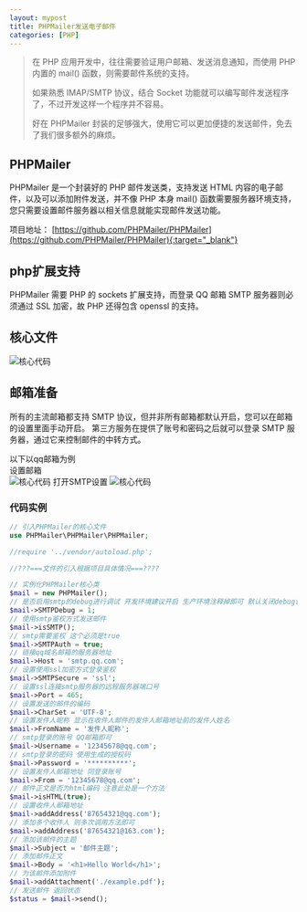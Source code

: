 ```yaml
---
layout: mypost
title: PHPMailer发送电子邮件
categories: [PHP]
---
```


>   在 PHP 应用开发中，往往需要验证用户邮箱、发送消息通知，而使用 PHP 内置的 mail() 函数，则需要邮件系统的支持。
>
>    如果熟悉 IMAP/SMTP 协议，结合 Socket 功能就可以编写邮件发送程序了，不过开发这样一个程序并不容易。
>
>    好在 PHPMailer 封装的足够强大，使用它可以更加便捷的发送邮件，免去了我们很多额外的麻烦。


## PHPMailer
PHPMailer 是一个封装好的 PHP 邮件发送类，支持发送 HTML 内容的电子邮件，以及可以添加附件发送，并不像 PHP 本身 mail() 函数需要服务器环境支持，您只需要设置邮件服务器以相关信息就能实现邮件发送功能。

项目地址： [https://github.com/PHPMailer/PHPMailer](https://github.com/PHPMailer/PHPMailer){:target="_blank"}

## php扩展支持

PHPMailer 需要 PHP 的 sockets 扩展支持，而登录 QQ 邮箱 SMTP 服务器则必须通过 SSL 加密，故 PHP 还得包含 openssl 的支持。

## 核心文件
![核心代码](019577F9EEDB.png)

## 邮箱准备
所有的主流邮箱都支持 SMTP 协议，但并非所有邮箱都默认开启，您可以在邮箱的设置里面手动开启。
第三方服务在提供了账号和密码之后就可以登录 SMTP 服务器，通过它来控制邮件的中转方式。

以下以qq邮箱为例  
设置邮箱  
![核心代码](FCD83E9338CF.png)
打开SMTP设置
![核心代码](1C739DBDA51B.png)

### 代码实例

````php
// 引入PHPMailer的核心文件
use PHPMailer\PHPMailer\PHPMailer;

//require '../vendor/autoload.php';

//???===文件的引入根据项目具体情况===????

// 实例化PHPMailer核心类
$mail = new PHPMailer();
// 是否启用smtp的debug进行调试 开发环境建议开启 生产环境注释掉即可 默认关闭debug调试模式
$mail->SMTPDebug = 1;
// 使用smtp鉴权方式发送邮件
$mail->isSMTP();
// smtp需要鉴权 这个必须是true
$mail->SMTPAuth = true;
// 链接qq域名邮箱的服务器地址
$mail->Host = 'smtp.qq.com';
// 设置使用ssl加密方式登录鉴权
$mail->SMTPSecure = 'ssl';
// 设置ssl连接smtp服务器的远程服务器端口号
$mail->Port = 465;
// 设置发送的邮件的编码
$mail->CharSet = 'UTF-8';
// 设置发件人昵称 显示在收件人邮件的发件人邮箱地址前的发件人姓名
$mail->FromName = '发件人昵称';
// smtp登录的账号 QQ邮箱即可
$mail->Username = '12345678@qq.com';
// smtp登录的密码 使用生成的授权码
$mail->Password = '**********';
// 设置发件人邮箱地址 同登录账号
$mail->From = '12345678@qq.com';
// 邮件正文是否为html编码 注意此处是一个方法
$mail->isHTML(true);
// 设置收件人邮箱地址
$mail->addAddress('87654321@qq.com');
// 添加多个收件人 则多次调用方法即可
$mail->addAddress('87654321@163.com');
// 添加该邮件的主题
$mail->Subject = '邮件主题';
// 添加邮件正文
$mail->Body = '<h1>Hello World</h1>';
// 为该邮件添加附件
$mail->addAttachment('./example.pdf');
// 发送邮件 返回状态
$status = $mail->send();
````
